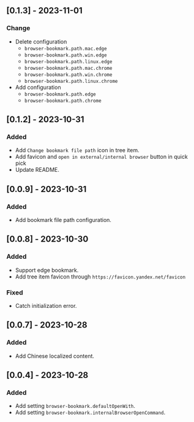 ## [0.1.3] - 2023-11-01

### Change

- Delete configuration
    - `browser-bookmark.path.mac.edge`
    - `browser-bookmark.path.win.edge`
    - `browser-bookmark.path.linux.edge`
    - `browser-bookmark.path.mac.chrome`
    - `browser-bookmark.path.win.chrome`
    - `browser-bookmark.path.linux.chrome`
- Add configuration
    - `browser-bookmark.path.edge`
    - `browser-bookmark.path.chrome`

## [0.1.2] - 2023-10-31

### Added

- Add `Change bookmark file path` icon in tree item.
- Add favicon and `open in external/internal browser` button in quick pick
- Update README.

## [0.0.9] - 2023-10-31

### Added

- Add bookmark file path configuration.

## [0.0.8] - 2023-10-30

### Added

- Support edge bookmark.
- Add tree item favicon through `https://favicon.yandex.net/favicon`

### Fixed

- Catch initialization error.

## [0.0.7] - 2023-10-28

### Added

- Add Chinese localized content.

## [0.0.4] - 2023-10-28

### Added

- Add setting `browser-bookmark.defaultOpenWith`.
- Add setting `browser-bookmark.internalBrowserOpenCommand`.